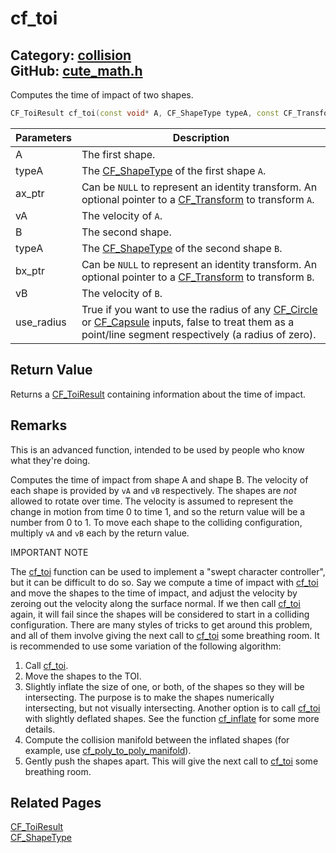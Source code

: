 # cf_toi

Category: [collision](https://github.com/RandyGaul/cute_framework/blob/master/docs/api_reference?id=collision)  
GitHub: [cute_math.h](https://github.com/RandyGaul/cute_framework/blob/master/include/cute_math.h)  
---

Computes the time of impact of two shapes.

```cpp
CF_ToiResult cf_toi(const void* A, CF_ShapeType typeA, const CF_Transform* ax_ptr, CF_V2 vA, const void* B, CF_ShapeType typeB, const CF_Transform* bx_ptr, CF_V2 vB, int use_radius);
```

Parameters | Description
--- | ---
A | The first shape.
typeA | The [CF_ShapeType](https://github.com/RandyGaul/cute_framework/blob/master/docs/collision/cf_shapetype.md) of the first shape `A`.
ax_ptr | Can be `NULL` to represent an identity transform. An optional pointer to a [CF_Transform](https://github.com/RandyGaul/cute_framework/blob/master/docs/math/cf_transform.md) to transform `A`.
vA | The velocity of `A`.
B | The second shape.
typeA | The [CF_ShapeType](https://github.com/RandyGaul/cute_framework/blob/master/docs/collision/cf_shapetype.md) of the second shape `B`.
bx_ptr | Can be `NULL` to represent an identity transform. An optional pointer to a [CF_Transform](https://github.com/RandyGaul/cute_framework/blob/master/docs/math/cf_transform.md) to transform `B`.
vB | The velocity of `B`.
use_radius | True if you want to use the radius of any [CF_Circle](https://github.com/RandyGaul/cute_framework/blob/master/docs/math/cf_circle.md) or [CF_Capsule](https://github.com/RandyGaul/cute_framework/blob/master/docs/collision/cf_capsule.md) inputs, false to treat them as a point/line segment respectively (a radius of zero).

## Return Value

Returns a [CF_ToiResult](https://github.com/RandyGaul/cute_framework/blob/master/docs/collision/cf_toiresult.md) containing information about the time of impact.

## Remarks

This is an advanced function, intended to be used by people who know what they're doing.

Computes the time of impact from shape A and shape B. The velocity of each shape is provided by `vA` and `vB` respectively. The shapes are
_not_ allowed to rotate over time. The velocity is assumed to represent the change in motion from time 0 to time 1, and so the return value
will be a number from 0 to 1. To move each shape to the colliding configuration, multiply `vA` and `vB` each by the return value.

IMPORTANT NOTE

The [cf_toi](https://github.com/RandyGaul/cute_framework/blob/master/docs/collision/cf_toi.md) function can be used to implement a "swept character controller", but it can be difficult to do so. Say we compute a time
of impact with [cf_toi](https://github.com/RandyGaul/cute_framework/blob/master/docs/collision/cf_toi.md) and move the shapes to the time of impact, and adjust the velocity by zeroing out the velocity along the surface
normal. If we then call [cf_toi](https://github.com/RandyGaul/cute_framework/blob/master/docs/collision/cf_toi.md) again, it will fail since the shapes will be considered to start in a colliding configuration. There are
many styles of tricks to get around this problem, and all of them involve giving the next call to [cf_toi](https://github.com/RandyGaul/cute_framework/blob/master/docs/collision/cf_toi.md) some breathing room. It is
recommended to use some variation of the following algorithm:

1. Call [cf_toi](https://github.com/RandyGaul/cute_framework/blob/master/docs/collision/cf_toi.md).
2. Move the shapes to the TOI.
3. Slightly inflate the size of one, or both, of the shapes so they will be intersecting.
   The purpose is to make the shapes numerically intersecting, but not visually intersecting.
   Another option is to call [cf_toi](https://github.com/RandyGaul/cute_framework/blob/master/docs/collision/cf_toi.md) with slightly deflated shapes.
   See the function [cf_inflate](https://github.com/RandyGaul/cute_framework/blob/master/docs/collision/cf_inflate.md) for some more details.
4. Compute the collision manifold between the inflated shapes (for example, use [cf_poly_to_poly_manifold](https://github.com/RandyGaul/cute_framework/blob/master/docs/collision/cf_poly_to_poly_manifold.md)).
5. Gently push the shapes apart. This will give the next call to [cf_toi](https://github.com/RandyGaul/cute_framework/blob/master/docs/collision/cf_toi.md) some breathing room.

## Related Pages

[CF_ToiResult](https://github.com/RandyGaul/cute_framework/blob/master/docs/collision/cf_toiresult.md)  
[CF_ShapeType](https://github.com/RandyGaul/cute_framework/blob/master/docs/collision/cf_shapetype.md)  
